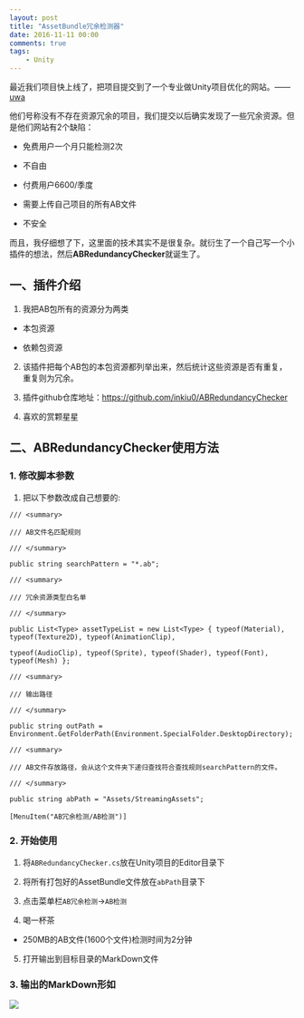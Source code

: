 ```yaml
---
layout: post
title: "AssetBundle冗余检测器"
date: 2016-11-11 00:00
comments: true
tags: 
	- Unity 
---
```

最近我们项目快上线了，把项目提交到了一个专业做Unity项目优化的网站。——[uwa](www.uwa4d.com)

他们号称没有不存在资源冗余的项目，我们提交以后确实发现了一些冗余资源。但是他们网站有2个缺陷：

- 免费用户一个月只能检测2次

 - 不自由

 - 付费用户6600/季度

- 需要上传自己项目的所有AB文件

 - 不安全

而且，我仔细想了下，这里面的技术其实不是很复杂。就衍生了一个自己写一个小插件的想法，然后**ABRedundancyChecker**就诞生了。

<!-- more -->
## 一、插件介绍

1. 我把AB包所有的资源分为两类

 - 本包资源

 - 依赖包资源

2. 该插件把每个AB包的本包资源都列举出来，然后统计这些资源是否有重复，重复则为冗余。

3. 插件github仓库地址：https://github.com/inkiu0/ABRedundancyChecker

4. 喜欢的赏颗星星

## 二、ABRedundancyChecker使用方法

### 1. 修改脚本参数

1. 把以下参数改成自己想要的:

```
/// <summary>

/// AB文件名匹配规则

/// </summary>

public string searchPattern = "*.ab";

/// <summary>

/// 冗余资源类型白名单

/// </summary>

public List<Type> assetTypeList = new List<Type> { typeof(Material), typeof(Texture2D), typeof(AnimationClip),

typeof(AudioClip), typeof(Sprite), typeof(Shader), typeof(Font), typeof(Mesh) };

/// <summary>

/// 输出路径

/// </summary>

public string outPath = Environment.GetFolderPath(Environment.SpecialFolder.DesktopDirectory);

/// <summary>

/// AB文件存放路径，会从这个文件夹下递归查找符合查找规则searchPattern的文件。

/// </summary>

public string abPath = "Assets/StreamingAssets";

[MenuItem("AB冗余检测/AB检测")]
```

### 2. 开始使用

1. 将`ABRedundancyChecker.cs`放在Unity项目的Editor目录下

2. 将所有打包好的AssetBundle文件放在`abPath`目录下

3. 点击菜单栏`AB冗余检测`->`AB检测`

4. 喝一杯茶

 - 250MB的AB文件(1600个文件)检测时间为2分钟

5. 打开输出到目标目录的MarkDown文件

### 3. 输出的MarkDown形如
![](/assets/blogImg/UnityShader/QQ截图20161111103735.png)


